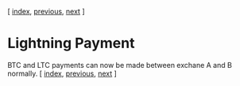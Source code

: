 [ [index](/README.md), [previous](/LIGHTNING-03-channels.md), [next](/LIGHTNING-05-swap.md) ]
# Lightning Payment

BTC and LTC payments can now be made between exchane A and B normally.
[ [index](/README.md), [previous](/LIGHTNING-03-channels.md), [next](/LIGHTNING-05-swap.md) ]
